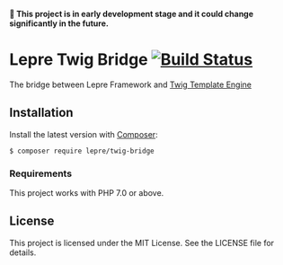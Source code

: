 **🚧 This project is in early development stage and it could change significantly in the future.**

# Lepre Twig Bridge [![Build Status](https://travis-ci.org/leprephp/twig-bridge.svg?branch=master)](https://travis-ci.org/leprephp/twig-bridge)

The bridge between Lepre Framework and [Twig Template Engine][twig]

## Installation

Install the latest version with [Composer][composer]:

```
$ composer require lepre/twig-bridge
```

### Requirements

This project works with PHP 7.0 or above.

## License

This project is licensed under the MIT License. See the LICENSE file for details.

[composer]: https://getcomposer.org/
[twig]: https://twig.symfony.com/
